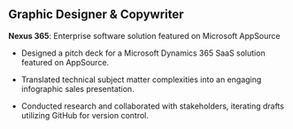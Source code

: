 ## Graphic Designer & Copywriter
**Nexus 365**: Enterprise software solution featured on Microsoft AppSource

-   Designed a pitch deck for a Microsoft Dynamics 365 SaaS solution featured on AppSource.
    
-   Translated technical subject matter complexities into an engaging infographic sales presentation.
    
-   Conducted research and collaborated with stakeholders, iterating drafts utilizing GitHub for version control.

